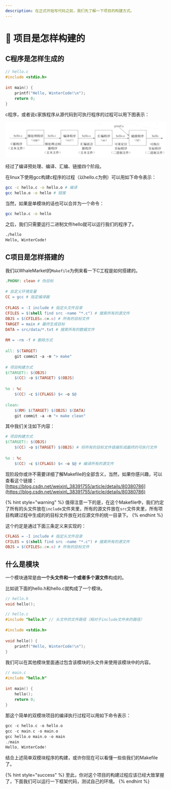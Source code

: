 ```yaml
---
description: 在正式开始写代码之前，我们先了解一下项目的构建方式。
---
```


# 👷 项目是怎样构建的

## C程序是怎样生成的

```c
// hello.c
#include <stdio.h>

int main() {
    printf("Hello, WinterCode!\n");
    return 0;
}
```

c程序，或者说c家族程序从源代码到可执行程序的过程可以用下图表示：

![](../.gitbook/assets/pic02.png)

经过了编译预处理、编译、汇编、链接四个阶段。

在linux下使用gcc构建c程序的过程（以hello.c为例）可以用如下命令表示：

```bash
gcc -c hello.c -o hello.o # 编译
gcc hello.o -o hello # 链接
```

当然，如果是单模块的话也可以合并为一个命令：

```bash
gcc hello.c -o hello
```

之后，我们只需要运行二进制文件hello就可以运行我们的程序了。

```bash
./hello
Hello, WinterCode!
```

## C项目是怎样搭建的

我们以WhaleMarket的`Makefile`为例来看一下C工程是如何搭建的。

```makefile
.PHONY: clean # 伪目标

# 自定义环境变量
CC = gcc # 指定编译器

CFLAGS = -I include # 指定头文件目录
CFILES = $(shell find src -name "*.c") # 搜索所有的源文件
OBJS = $(CFILES:.c=.o) # 所有的目标文件
TARGET = main # 最终生成目标
DATA = src/data/*.txt # 搜索所有的数据文件

RM = -rm -f # 删除方式

all: $(TARGET)
	git commit -a -m "> make"

# 项目构建方式
$(TARGET): $(OBJS)
	$(CC) -o $(TARGET) $(OBJS)

%o : %c
	$(CC) -c $(CFLAGS) $< -o $@

clean:
	$(RM) $(TARGET) $(OBJS) $(DATA)
	git commit -a -m "> make clean"
```

其中我们关注如下内容：

```makefile
# 项目构建方式
$(TARGET): $(OBJS)
	$(CC) -o $(TARGET) $(OBJS) # 将所有的目标文件链接形成最终的可执行文件

%o : %c
	$(CC) -c $(CFLAGS) $< -o $@ # 编译所有的源文件
```

现阶段你或许不需要详细了解Makefile的全部含义，当然，如果你感兴趣，可以查看这个链接： [https://blog.csdn.net/weixin\_38391755/article/details/80380786](https://blog.csdn.net/weixin\_38391755/article/details/80380786)

{% hint style="warning" %}
值得注意一下的是，在这个Makefile中，我们约定了所有的头文件放在`include`文件夹里，所有的源文件放在`src`文件夹里，所有项目构建过程中生成的的目标文件放在对应源文件的统一目录下。
{% endhint %}

这个约定是通过下面三条定义来实现的：

```makefile
CFLAGS = -I include # 指定头文件目录
CFILES = $(shell find src -name "*.c") # 搜索所有的源文件
OBJS = $(CFILES:.c=.o) # 所有的目标文件
```

## 什么是模块

一个模块通常是由**一个头文件和一个或者多个源文件**构成的。

比如说下面的hello.h和hello.c就构成了一个模块。

```c
// hello.h
void hello();
```

```c
// hello.c
#include "hello.h" // 头文件的文件路径（相对于include文件夹的路径）

#include <stdio.h>

void hello() {
    printf("Hello, WinterCode!\n");
}
```

我们可以在其他模块里面通过包含该模块的头文件来使用该模块中的内容。

```c
// main.c
#include "hello.h"

int main() {
    hello();
    return 0;
}
```

那这个简单的双模块项目的编译执行过程可以用如下命令表示：

```c
gcc -c hello.c -o hello.o
gcc -c main.c -o main.o
gcc hello.o main.o -o main
./main
Hello, WinterCode!
```

结合上述简单双模块程序的构建，或许你现在可以看懂一些些我们的Makefile了。

{% hint style="success" %}
至此，你对这个项目的构建过程应该已经大致掌握了，下面我们可以运行一下框架代码，测试自己的环境。
{% endhint %}

